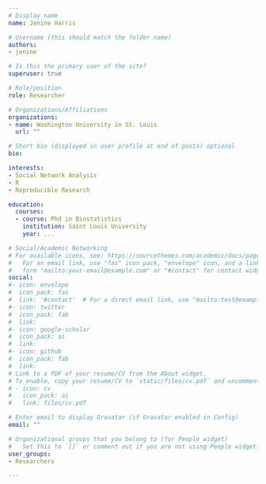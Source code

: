 ```yaml
---
# Display name
name: Jenine Harris

# Username (this should match the folder name)
authors:
- jenine

# Is this the primary user of the site?
superuser: true

# Role/position
role: Researcher

# Organizations/Affiliations
organizations:
- name: Washington University in St. Louis
  url: ""

# Short bio (displayed in user profile at end of posts) optional
bio: 

interests:
- Social Network Analysis
- R
- Reproducible Research

education:
  courses:
  - course: Phd in Biostatistics
    institution: Saint Louis University
    year: ...

# Social/Academic Networking
# For available icons, see: https://sourcethemes.com/academic/docs/page-builder/#icons
#   For an email link, use "fas" icon pack, "envelope" icon, and a link in the
#   form "mailto:your-email@example.com" or "#contact" for contact widget.
social:
#- icon: envelope
#  icon_pack: fas
#  link: '#contact'  # For a direct email link, use "mailto:test@example.org".
#- icon: twitter
#  icon_pack: fab
#  link: 
#- icon: google-scholar
#  icon_pack: ai
#  link: 
#- icon: github
#  icon_pack: fab
#  link: 
# Link to a PDF of your resume/CV from the About widget.
# To enable, copy your resume/CV to `static/files/cv.pdf` and uncomment the lines below.
# - icon: cv
#   icon_pack: ai
#   link: files/cv.pdf

# Enter email to display Gravatar (if Gravatar enabled in Config)
email: ""

# Organizational groups that you belong to (for People widget)
#   Set this to `[]` or comment out if you are not using People widget.
user_groups:
- Researchers

---
```


 
